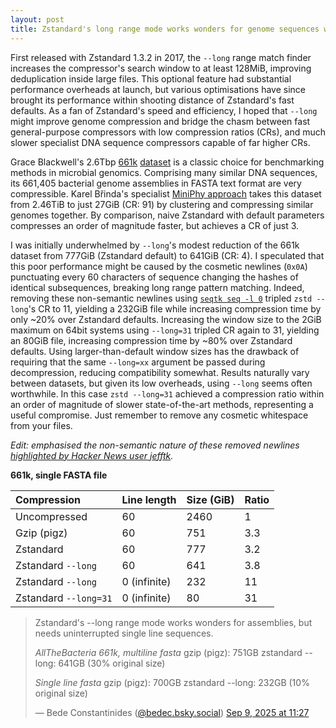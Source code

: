 ```yaml
---
layout: post
title: Zstandard's long range mode works wonders for genome sequences without newlines
---
```


First released with Zstandard 1.3.2 in 2017, the `--long` range match finder increases the compressor's search window to at least 128MiB, improving deduplication inside large files. This optional feature had substantial performance overheads at launch, but various optimisations have since brought its performance within shooting distance of Zstandard's fast defaults. As a fan of Zstandard's speed and efficiency, I hoped that `--long` might improve genome compression and bridge the chasm between fast general-purpose compressors with low compression ratios (CRs), and much slower specialist DNA sequence compressors capable of far higher CRs.

Grace Blackwell's 2.6Tbp [661k](https://pmc.ncbi.nlm.nih.gov/articles/PMC8577725/) [dataset](https://ftp.ebi.ac.uk/pub/databases/ENA2018-bacteria-661k/) is a classic choice for benchmarking methods in microbial genomics. Comprising many similar DNA sequences, its 661,405 bacterial genome assemblies in FASTA text format are very compressible. Karel Břinda's specialist [MiniPhy approach](https://www.nature.com/articles/s41592-025-02625-2) takes this dataset from 2.46TiB to just 27GiB (CR: 91) by clustering and compressing similar genomes together. By comparison, naive Zstandard with default parameters compresses an order of magnitude faster, but achieves a CR of just 3.

I was initially underwhelmed by `--long`'s modest reduction of  the 661k dataset from 777GiB (Zstandard default) to 641GiB (CR: 4). I speculated that this poor performance might be caused by the cosmetic newlines (`0x0A`) punctuating every 60 characters of sequence changing the hashes of identical subsequences, breaking long range pattern matching. Indeed, removing these non-semantic newlines using [`seqtk seq -l 0`](https://github.com/lh3/seqtk?tab=readme-ov-file#seqtk-examples) tripled `zstd --long`'s CR to 11, yielding a 232GiB file while increasing compression time by only ~20% over Zstandard defaults. Increasing the window size to the 2GiB maximum on 64bit systems using `--long=31` tripled CR again to 31, yielding an 80GiB file, increasing compression time by ~80% over Zstandard defaults. Using larger-than-default window sizes has the drawback of requiring that the same `--long=xx` argument be passed during decompression, reducing compatibility somewhat. Results naturally vary between datasets, but given its low overheads, using `--long` seems often worthwhile. In this case `zstd --long=31` achieved a compression ratio within an order of magnitude of slower state-of-the-art methods, representing a useful compromise. Just remember to remove any cosmetic whitespace from your files.

*Edit: emphasised the non-semantic nature of these removed newlines [highlighted by Hacker News user jefftk](https://news.ycombinator.com/item?id=45248499).*



**661k, single FASTA file**


| Compression              | Line length  | Size (GiB) | Ratio |
| :-------------------------- | ------------ | ---------- | ----------------- |
| Uncompressed | 60 | 2460       | 1                |
| Gzip (pigz)                 | 60 | 751        | 3.3               |
| Zstandard                        | 60 | 777        | 3.2               |
| Zstandard `--long`               | 60 | 641        | 3.8               |
| Zstandard `--long`               | 0 (infinite) | 232        | 11                |
| Zstandard `--long=31`            | 0 (infinite) | 80         | 31                |

<blockquote class="bluesky-embed" data-bluesky-uri="at://did:plc:hin5jjyb5dgi5wtjudeb62xm/app.bsky.feed.post/3lyfizwhenk2q" data-bluesky-cid="bafyreiajvdpuggyggtzbwiuvjockrtamnsbqfblvrsipmcqzqmbi3p6ieq" data-bluesky-embed-color-mode="system"><p lang="en">Zstandard&#x27;s --long range mode works wonders for assemblies, but needs uninterrupted single line sequences.

*AllTheBacteria 661k, multiline fasta*
gzip (pigz): 751GB
zstandard --long: 641GB (30% original size)

*Single line fasta*
gzip (pigz): 700GB
zstandard --long: 232GB (10% original size)</p>&mdash; Bede Constantinides (<a href="https://bsky.app/profile/did:plc:hin5jjyb5dgi5wtjudeb62xm?ref_src=embed">@bedec.bsky.social</a>) <a href="https://bsky.app/profile/did:plc:hin5jjyb5dgi5wtjudeb62xm/post/3lyfizwhenk2q?ref_src=embed">Sep 9, 2025 at 11:27</a></blockquote><script async src="https://embed.bsky.app/static/embed.js" charset="utf-8"></script>
